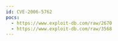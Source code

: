 ```yaml
---
id: CVE-2006-5762
pocs:
  - https://www.exploit-db.com/raw/2670
  - https://www.exploit-db.com/raw/3568
---
```

